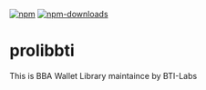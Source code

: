 [![npm][npm-image]][npm-url]
[![npm-downloads][npm-downloads-image]][npm-url]

[code-style-prettier-image]: https://img.shields.io/badge/code_style-prettier-ff69b4.svg?style=flat-square
[code-style-prettier-url]: https://github.com/prettier/prettier
[npm-downloads-image]: https://img.shields.io/npm/dm/@bbachain/prolibbti.svg?style=flat
[npm-image]: https://img.shields.io/npm/v/@bbachain/prolibbti.svg?style=flat
[npm-url]: https://www.npmjs.com/package/@bbachain/prolibbti

# prolibbti

This is BBA Wallet Library maintaince by BTI-Labs
